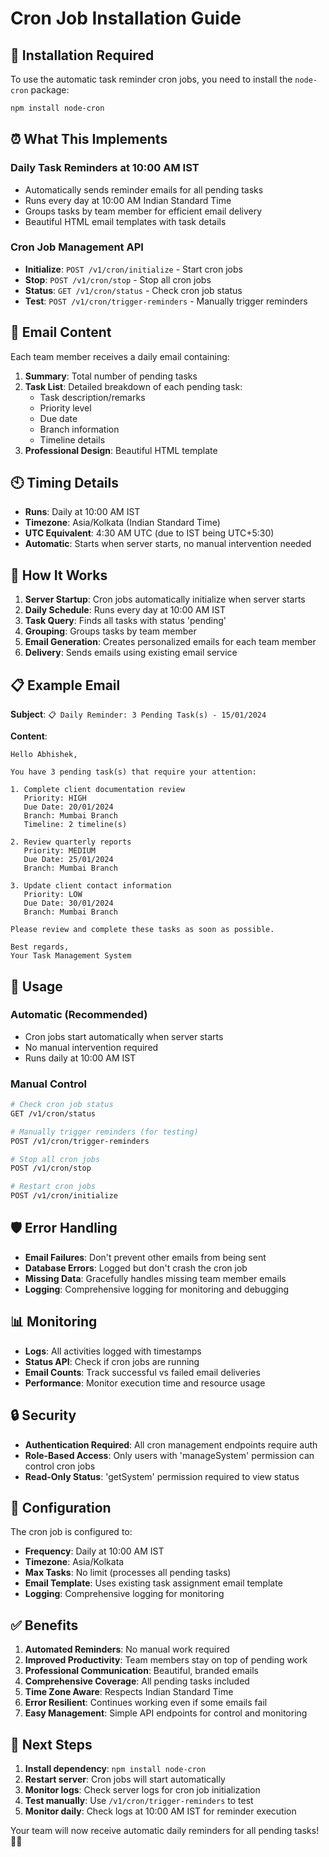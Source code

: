 # Cron Job Installation Guide

## 🚀 **Installation Required**

To use the automatic task reminder cron jobs, you need to install the `node-cron` package:

```bash
npm install node-cron
```

## ⏰ **What This Implements**

### **Daily Task Reminders at 10:00 AM IST**
- Automatically sends reminder emails for all pending tasks
- Runs every day at 10:00 AM Indian Standard Time
- Groups tasks by team member for efficient email delivery
- Beautiful HTML email templates with task details

### **Cron Job Management API**
- **Initialize**: `POST /v1/cron/initialize` - Start cron jobs
- **Stop**: `POST /v1/cron/stop` - Stop all cron jobs  
- **Status**: `GET /v1/cron/status` - Check cron job status
- **Test**: `POST /v1/cron/trigger-reminders` - Manually trigger reminders

## 📧 **Email Content**

Each team member receives a daily email containing:

1. **Summary**: Total number of pending tasks
2. **Task List**: Detailed breakdown of each pending task:
   - Task description/remarks
   - Priority level
   - Due date
   - Branch information
   - Timeline details
3. **Professional Design**: Beautiful HTML template

## 🕙 **Timing Details**

- **Runs**: Daily at 10:00 AM IST
- **Timezone**: Asia/Kolkata (Indian Standard Time)
- **UTC Equivalent**: 4:30 AM UTC (due to IST being UTC+5:30)
- **Automatic**: Starts when server starts, no manual intervention needed

## 🔧 **How It Works**

1. **Server Startup**: Cron jobs automatically initialize when server starts
2. **Daily Schedule**: Runs every day at 10:00 AM IST
3. **Task Query**: Finds all tasks with status 'pending'
4. **Grouping**: Groups tasks by team member
5. **Email Generation**: Creates personalized emails for each team member
6. **Delivery**: Sends emails using existing email service

## 📋 **Example Email**

**Subject**: `📋 Daily Reminder: 3 Pending Task(s) - 15/01/2024`

**Content**:
```
Hello Abhishek,

You have 3 pending task(s) that require your attention:

1. Complete client documentation review
   Priority: HIGH
   Due Date: 20/01/2024
   Branch: Mumbai Branch
   Timeline: 2 timeline(s)

2. Review quarterly reports
   Priority: MEDIUM
   Due Date: 25/01/2024
   Branch: Mumbai Branch

3. Update client contact information
   Priority: LOW
   Due Date: 30/01/2024
   Branch: Mumbai Branch

Please review and complete these tasks as soon as possible.

Best regards,
Your Task Management System
```

## 🚀 **Usage**

### **Automatic (Recommended)**
- Cron jobs start automatically when server starts
- No manual intervention required
- Runs daily at 10:00 AM IST

### **Manual Control**
```bash
# Check cron job status
GET /v1/cron/status

# Manually trigger reminders (for testing)
POST /v1/cron/trigger-reminders

# Stop all cron jobs
POST /v1/cron/stop

# Restart cron jobs
POST /v1/cron/initialize
```

## 🛡️ **Error Handling**

- **Email Failures**: Don't prevent other emails from being sent
- **Database Errors**: Logged but don't crash the cron job
- **Missing Data**: Gracefully handles missing team member emails
- **Logging**: Comprehensive logging for monitoring and debugging

## 📊 **Monitoring**

- **Logs**: All activities logged with timestamps
- **Status API**: Check if cron jobs are running
- **Email Counts**: Track successful vs failed email deliveries
- **Performance**: Monitor execution time and resource usage

## 🔒 **Security**

- **Authentication Required**: All cron management endpoints require auth
- **Role-Based Access**: Only users with 'manageSystem' permission can control cron jobs
- **Read-Only Status**: 'getSystem' permission required to view status

## 📝 **Configuration**

The cron job is configured to:
- **Frequency**: Daily at 10:00 AM IST
- **Timezone**: Asia/Kolkata
- **Max Tasks**: No limit (processes all pending tasks)
- **Email Template**: Uses existing task assignment email template
- **Logging**: Comprehensive logging for monitoring

## ✅ **Benefits**

1. **Automated Reminders**: No manual work required
2. **Improved Productivity**: Team members stay on top of pending work
3. **Professional Communication**: Beautiful, branded emails
4. **Comprehensive Coverage**: All pending tasks included
5. **Time Zone Aware**: Respects Indian Standard Time
6. **Error Resilient**: Continues working even if some emails fail
7. **Easy Management**: Simple API endpoints for control and monitoring

## 🎯 **Next Steps**

1. **Install dependency**: `npm install node-cron`
2. **Restart server**: Cron jobs will start automatically
3. **Monitor logs**: Check server logs for cron job initialization
4. **Test manually**: Use `/v1/cron/trigger-reminders` to test
5. **Monitor daily**: Check logs at 10:00 AM IST for reminder execution

Your team will now receive automatic daily reminders for all pending tasks! 🎉📧
